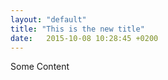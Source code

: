 ```yaml
---
layout: "default"
title: "This is the new title"
date:   2015-10-08 10:28:45 +0200
---
```


Some Content
